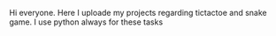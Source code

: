 Hi everyone. Here I uploade my projects regarding tictactoe and snake game. I use python always for these tasks

